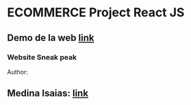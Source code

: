 

# ECOMMERCE Project React JS


## Demo de la web [link](https://tiendanike.vercel.app/)

### Website Sneak peak


Author:

## Medina Isaias: [link](https://www.linkedin.com/in/isaias-roberto-medina-591856141/)
